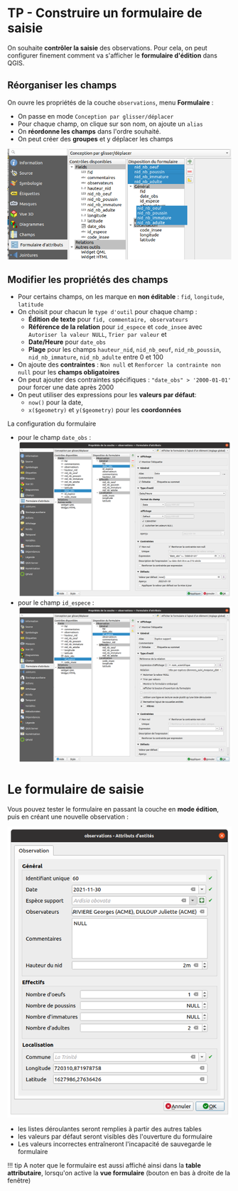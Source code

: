 # TP - Construire un formulaire de saisie

On souhaite **contrôler la saisie** des observations. Pour cela, on peut configurer
finement comment va s'afficher le **formulaire d'édition** dans QGIS.

## Réorganiser les champs

On ouvre les propriétés de la couche `observations`, menu **Formulaire** :

* On passe en mode `Conception par glisser/déplacer`
* Pour chaque champ, on clique sur son nom, on ajoute un `alias`
* On **réordonne les champs** dans l'ordre souhaité.
* On peut créer des **groupes** et y déplacer les champs

![width:700](media/formulaire_deplacement_effectifs.png)

## Modifier les propriétés des champs

* Pour certains champs, on les marque en **non éditable** :
  `fid`, `longitude`, `latitude`
* On choisit pour chacun le `type d'outil` pour chaque champ :
    * **Édition de texte** pour `fid, commentaire, observateurs`
    * **Référence de la relation** pour `id_espece` et `code_insee`
      avec `Autoriser la valeur NULL`, `Trier par valeur` et
    * **Date/Heure** pour `date_obs`
    * **Plage** pour les champs `hauteur_nid`, `nid_nb_oeuf`,
      `nid_nb_poussin`, `nid_nb_immature`, `nid_nb_adulte` entre 0 et 100
* On ajoute des **contraintes** : `Non null` et `Renforcer la contrainte non null`
  pour les **champs obligatoires**
* On peut ajouter des contraintes spécifiques :  `"date_obs" > '2000-01-01'`
  pour forcer une date après 2000
* On peut utiliser des expressions pour les **valeurs par défaut**:
    * `now()` pour la date,
    * `x($geometry)` et `y($geometry)` pour les **coordonnées**

La configuration du formulaire

* pour le champ `date_obs` :
  ![bg](media/formulaire_champ_date.png)
* pour le champ `id_espece` :
  ![bg](media/formulaire_champ_espece.png)

#  Le formulaire de saisie

Vous pouvez tester le formulaire en passant la couche en **mode édition**,
puis en créant une nouvelle observation :

![bg right:60%](media/formulaire_dialogue_saisie.png)

* les listes déroulantes seront remplies à partir des autres tables
* les valeurs par défaut seront visibles dès l'ouverture du formulaire
* Les valeurs incorrectes entraîneront l'incapacité de sauvegarde le formulaire

!!! tip
    A noter que le formulaire est aussi affiché ainsi dans la **table attributaire**,
    lorsqu'on active la **vue formulaire** (bouton en bas à droite de la fenêtre)
